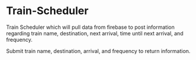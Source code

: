 # Train-Scheduler

Train Scheduler which will pull data from firebase to post information regarding train name, destination, next arrival, time until next arrival, and frequency.

Submit train name, destination, arrival, and frequency to return information.
